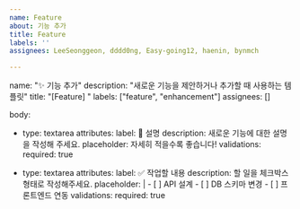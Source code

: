 ```yaml
---
name: Feature
about: 기능 추가
title: Feature
labels: ''
assignees: LeeSeonggeon, dddd0ng, Easy-going12, haenin, bynmch

---
```


name: "✨ 기능 추가"
description: "새로운 기능을 제안하거나 추가할 때 사용하는 템플릿"
title: "[Feature] "
labels: ["feature", "enhancement"]
assignees: []

body:
  - type: textarea
    attributes:
      label: 📄 설명
      description: 새로운 기능에 대한 설명을 작성해 주세요.
      placeholder: 자세히 적을수록 좋습니다!
    validations:
      required: true

  - type: textarea
    attributes:
      label: ✅ 작업할 내용
      description: 할 일을 체크박스 형태로 작성해주세요.
      placeholder: |
        - [ ] API 설계
        - [ ] DB 스키마 변경
        - [ ] 프론트엔드 연동
    validations:
      required: true
